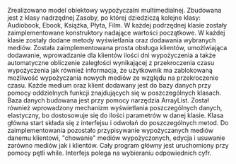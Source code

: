 Zrealizowano model obiektowy wypożyczalni multimedialnej. Zbudowana jest z klasy nadrzędnej Zasoby, po której dziedziczą kolejne klasy: Audiobook, Ebook, Książka, Płyta, Film. W każdej podrzędnej klasie zostały zaimplementowane konstruktory nadające wartości początkowe. W każdej klasie zostały dodane metody wyświetlania oraz dodawania wybranych mediów. Została zaimplementowana prosta obsługa klientów, umożlwiająca dodawanie, wprowadzanie dla klientów ilości dni wypożyczenia a także automatyczne obliczenie zaległości wynikającej z przekroczenia czasu wypożyczenia jak również informacja, że użytkownik ma zablokowaną możliwość wypożyczania nowych mediów ze względu na przekroczenie czasu. Każde medium oraz klient dodawany jest do bazy danych przy pomocy oddzielnych funkcji znajdujących się w poszczególnych klasach. Baza danych budowana jest przy pomocy narzędzia ArrayList. Został również wprowadzony mechanizm wyświetlania poszczególnych danych, elastyczny, bo dostosowuje się do ilości parametrów w danej klasie. Klasa główna start składa się z interfejsu i odwołań do poszczególnych metod. Do zaimplementowania pozostało przypisywanie wypożyczanych mediów danemu klientowi, "chowanie" mediów wypożyczonych, edycja i usuwanie zarówno mediów jak i klientów. Cały program główny jest uruchomiony przy pomocy pętli while. Interfejs polega na wybieraniu odpowiednich cyfr. 
